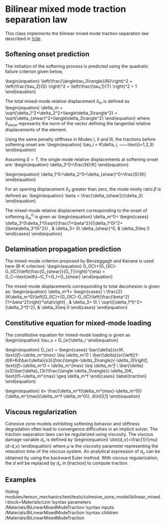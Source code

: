 # Bilinear mixed mode traction separation law

This class implements the bilinear mixed mode traction separation law described in [!cite](Camanho2002).

## Softening onset prediction

The initiation of the softening process is predicted using the quadratic failure criterion given below,

\begin{equation}
\left(\frac{\langle\tau_3\rangle}{N}\right)^2 + \left(\frac{\tau_2}{S} \right)^2 + \left(\frac{\tau_1}{T} \right)^2 = 1
\end{equation}

The total mixed-mode relative displacement $\delta_m$ is defined as
\begin{equation}
\delta_m = \sqrt{\delta_1^2+\delta_2^2+\langle\delta_3\rangle^2} = \sqrt{\delta_{shear}^2+\langle\delta_3\rangle^2}
\end{equation}
where $\delta_{shear}$ represents the norm of the vector defining the tangential relative displacements of the element.

Using the same penalty stiffness in Modes I, II and III, the tractions before softening onset are:
\begin{equation}
\tau_i = K\delta_i, ~~~\text{i=1,2,3}
\end{equation}

Assuming $S=T$, the single mode relative displacements at softening onset are:
\begin{equation}
\delta_3^0=\frac{N}{K}
\end{equation}

\begin{equation}
\delta_1^0=\delta_2^0=\delta_{shear}^0=\frac{S}{K}
\end{equation}

For an opening displacement $\delta_3$ greater than zero, the mode mixity ratio $\beta$ is defined as:
\begin{equation}
\beta = \frac{\delta_{shear}}{\delta_3}
\end{equation}

The mixed-mode relative displacement corresponding to the onset of softening $\delta_m^0$ is given as
\begin{equation}
\delta_m^0=
\begin{cases}
    \delta_3^0\delta_1^0\sqrt{\frac{1+\beta^2}{(\delta_1^0)^2+(\beta\delta_3^0)^2}} , & \delta_3> 0\\
    \delta_{shear}^0,              & \delta_3\leq 0
\end{cases}
\end{equation}

## Delamination propagation prediction

The mixed-mode criterion proposed by Benzeggagh and Kenane is used here (B-K criterion):
\begin{equation}
G_{IC}+(G_{IIC}-G_{IC})\left(\frac{G_{shear}}{G_T}\right)^{\eta} = G_C~\text{with}~G_T=G_I+G_{shear}
\end{equation}

The mixed-mode displacements corresponding to total decohesion is given as:
\begin{equation}
\delta_m^f=
\begin{cases}
    \ \frac{2}{K\delta_m^0}\left[G_{IC}+(G_{IIC}-G_{IC}\left(\frac{\beta^2}{1+\beta^2}\right)^\eta)\right] , & \delta_3> 0\\
    \ \sqrt{(\delta_1^f)^2+(\delta_2^f)^2},              & \delta_3\leq 0
\end{cases}
\end{equation}

## Constitutive equation for mixed-mode loading

The constitutive equation for mixed-mode loading is given as
\begin{equation}
\tau_s = D_{sr}\delta_r
\end{equation}

\begin{equation}
D_{sr} =
\begin{cases}
\bar{\delta}_{sr}K, \text{if}~\delta_m^{max} \leq \delta_m^0 \\
\bar{\delta}_{sr}\left[(1-d)K+Kd\bar{\delta}_{s3}\frac{\langle-\delta_3\rangle}{-\delta_3}\right], \text{if}~\delta_m^0 < \delta_m^{max} \leq \delta_m^f \\
\bar{\delta}_{s3}\bar{\delta}_{3r}\frac{\langle-\delta_3\rangle}{-\delta_3}K, \text{if}~\delta_m^{max} \geq \delta_m^f
\end{cases}
\label{traction}
\end{equation}

\begin{equation}
d= \frac{\delta_m^f(\delta_m^{max}-\delta_m^0)}{\delta_m^{max}(\delta_m^f-\delta_m^0)}, d\in[0,1]
\end{equation}

## Viscous regularization

Cohesive zone models exhibiting softening behavior and stiffness degradation often lead to convergence difficulties in an implicit solver. The traction-separation laws can be regularized using viscosity. The viscous damage variable $d_v$ is defined by
\begin{equation}
\dot{d_v}=\frac{1}{\mu}(d-d_v)
\end{equation}
where $\mu$ is the viscosity parameter representing the relaxation time of the viscous system. An analytical expression of $d_v$ can be obtained by using the backward Euler method. With viscous regularization, the $d$ will be replaced by $d_v$ in [traction] to compute traction.   

## Examples

!listing modules/tensor_mechanics/test/tests/cohesive_zone_model/bilinear_mixed.i block=Materials/czm
!syntax parameters /Materials/BiLinearMixedModeTraction
!syntax inputs /Materials/BiLinearMixedModeTraction
!syntax children /Materials/BiLinearMixedModeTraction

